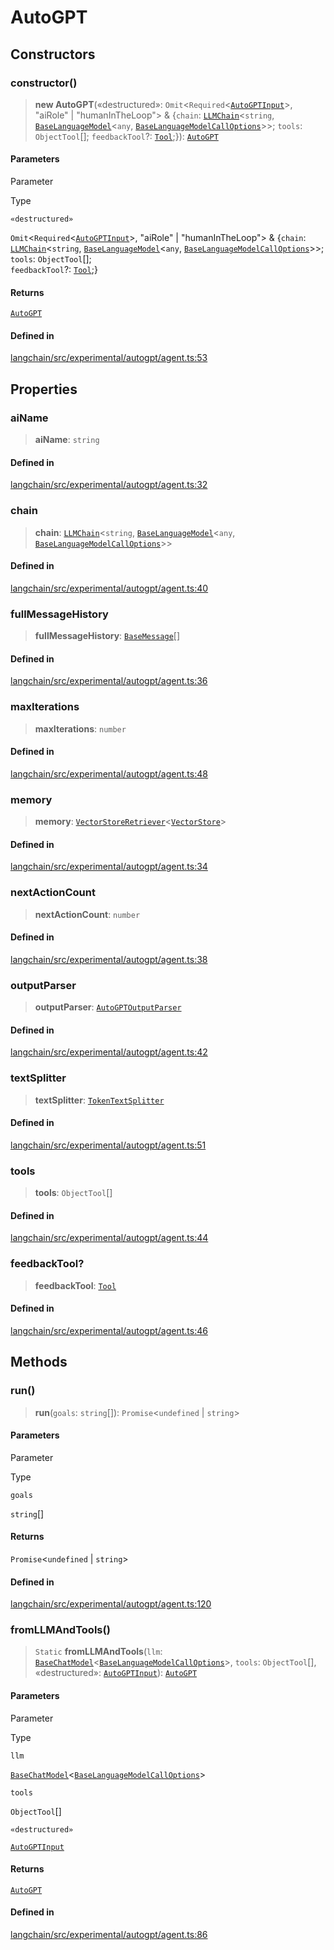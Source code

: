 AutoGPT
=======

Constructors[](#constructors "Direct link to Constructors")
------------------------------------------------------------

### constructor()[](#constructor "Direct link to constructor()")

> **new AutoGPT**(«destructured»: `Omit`<`Required`<[`AutoGPTInput`](/docs/api/experimental_autogpt/interfaces/AutoGPTInput)\>, "aiRole" | "humanInTheLoop"\> & {`chain`: [`LLMChain`](/docs/api/chains/classes/LLMChain)<`string`, [`BaseLanguageModel`](/docs/api/base_language/classes/BaseLanguageModel)<`any`, [`BaseLanguageModelCallOptions`](/docs/api/base_language/interfaces/BaseLanguageModelCallOptions)\>\>; `tools`: `ObjectTool`\[\]; `feedbackTool`?: [`Tool`](/docs/api/tools/classes/Tool);}): [`AutoGPT`](/docs/api/experimental_autogpt/classes/AutoGPT)

#### Parameters[](#parameters "Direct link to Parameters")

Parameter

Type

`«destructured»`

`Omit`<`Required`<[`AutoGPTInput`](/docs/api/experimental_autogpt/interfaces/AutoGPTInput)\>, "aiRole" | "humanInTheLoop"\> & {`chain`: [`LLMChain`](/docs/api/chains/classes/LLMChain)<`string`, [`BaseLanguageModel`](/docs/api/base_language/classes/BaseLanguageModel)<`any`, [`BaseLanguageModelCallOptions`](/docs/api/base_language/interfaces/BaseLanguageModelCallOptions)\>\>;  
`tools`: `ObjectTool`\[\];  
`feedbackTool`?: [`Tool`](/docs/api/tools/classes/Tool);}

#### Returns[](#returns "Direct link to Returns")

[`AutoGPT`](/docs/api/experimental_autogpt/classes/AutoGPT)

#### Defined in[](#defined-in "Direct link to Defined in")

[langchain/src/experimental/autogpt/agent.ts:53](https://github.com/hwchase17/langchainjs/blob/1c1274d/langchain/src/experimental/autogpt/agent.ts#L53)

Properties[](#properties "Direct link to Properties")
------------------------------------------------------

### aiName[](#ainame "Direct link to aiName")

> **aiName**: `string`

#### Defined in[](#defined-in-1 "Direct link to Defined in")

[langchain/src/experimental/autogpt/agent.ts:32](https://github.com/hwchase17/langchainjs/blob/1c1274d/langchain/src/experimental/autogpt/agent.ts#L32)

### chain[](#chain "Direct link to chain")

> **chain**: [`LLMChain`](/docs/api/chains/classes/LLMChain)<`string`, [`BaseLanguageModel`](/docs/api/base_language/classes/BaseLanguageModel)<`any`, [`BaseLanguageModelCallOptions`](/docs/api/base_language/interfaces/BaseLanguageModelCallOptions)\>\>

#### Defined in[](#defined-in-2 "Direct link to Defined in")

[langchain/src/experimental/autogpt/agent.ts:40](https://github.com/hwchase17/langchainjs/blob/1c1274d/langchain/src/experimental/autogpt/agent.ts#L40)

### fullMessageHistory[](#fullmessagehistory "Direct link to fullMessageHistory")

> **fullMessageHistory**: [`BaseMessage`](/docs/api/schema/classes/BaseMessage)\[\]

#### Defined in[](#defined-in-3 "Direct link to Defined in")

[langchain/src/experimental/autogpt/agent.ts:36](https://github.com/hwchase17/langchainjs/blob/1c1274d/langchain/src/experimental/autogpt/agent.ts#L36)

### maxIterations[](#maxiterations "Direct link to maxIterations")

> **maxIterations**: `number`

#### Defined in[](#defined-in-4 "Direct link to Defined in")

[langchain/src/experimental/autogpt/agent.ts:48](https://github.com/hwchase17/langchainjs/blob/1c1274d/langchain/src/experimental/autogpt/agent.ts#L48)

### memory[](#memory "Direct link to memory")

> **memory**: [`VectorStoreRetriever`](/docs/api/vectorstores_base/classes/VectorStoreRetriever)<[`VectorStore`](/docs/api/vectorstores_base/classes/VectorStore)\>

#### Defined in[](#defined-in-5 "Direct link to Defined in")

[langchain/src/experimental/autogpt/agent.ts:34](https://github.com/hwchase17/langchainjs/blob/1c1274d/langchain/src/experimental/autogpt/agent.ts#L34)

### nextActionCount[](#nextactioncount "Direct link to nextActionCount")

> **nextActionCount**: `number`

#### Defined in[](#defined-in-6 "Direct link to Defined in")

[langchain/src/experimental/autogpt/agent.ts:38](https://github.com/hwchase17/langchainjs/blob/1c1274d/langchain/src/experimental/autogpt/agent.ts#L38)

### outputParser[](#outputparser "Direct link to outputParser")

> **outputParser**: [`AutoGPTOutputParser`](/docs/api/experimental_autogpt/classes/AutoGPTOutputParser)

#### Defined in[](#defined-in-7 "Direct link to Defined in")

[langchain/src/experimental/autogpt/agent.ts:42](https://github.com/hwchase17/langchainjs/blob/1c1274d/langchain/src/experimental/autogpt/agent.ts#L42)

### textSplitter[](#textsplitter "Direct link to textSplitter")

> **textSplitter**: [`TokenTextSplitter`](/docs/api/text_splitter/classes/TokenTextSplitter)

#### Defined in[](#defined-in-8 "Direct link to Defined in")

[langchain/src/experimental/autogpt/agent.ts:51](https://github.com/hwchase17/langchainjs/blob/1c1274d/langchain/src/experimental/autogpt/agent.ts#L51)

### tools[](#tools "Direct link to tools")

> **tools**: `ObjectTool`\[\]

#### Defined in[](#defined-in-9 "Direct link to Defined in")

[langchain/src/experimental/autogpt/agent.ts:44](https://github.com/hwchase17/langchainjs/blob/1c1274d/langchain/src/experimental/autogpt/agent.ts#L44)

### feedbackTool?[](#feedbacktool "Direct link to feedbackTool?")

> **feedbackTool**: [`Tool`](/docs/api/tools/classes/Tool)

#### Defined in[](#defined-in-10 "Direct link to Defined in")

[langchain/src/experimental/autogpt/agent.ts:46](https://github.com/hwchase17/langchainjs/blob/1c1274d/langchain/src/experimental/autogpt/agent.ts#L46)

Methods[](#methods "Direct link to Methods")
---------------------------------------------

### run()[](#run "Direct link to run()")

> **run**(`goals`: `string`\[\]): `Promise`<`undefined` | `string`\>

#### Parameters[](#parameters-1 "Direct link to Parameters")

Parameter

Type

`goals`

`string`\[\]

#### Returns[](#returns-1 "Direct link to Returns")

`Promise`<`undefined` | `string`\>

#### Defined in[](#defined-in-11 "Direct link to Defined in")

[langchain/src/experimental/autogpt/agent.ts:120](https://github.com/hwchase17/langchainjs/blob/1c1274d/langchain/src/experimental/autogpt/agent.ts#L120)

### fromLLMAndTools()[](#fromllmandtools "Direct link to fromLLMAndTools()")

> `Static` **fromLLMAndTools**(`llm`: [`BaseChatModel`](/docs/api/chat_models_base/classes/BaseChatModel)<[`BaseLanguageModelCallOptions`](/docs/api/base_language/interfaces/BaseLanguageModelCallOptions)\>, `tools`: `ObjectTool`\[\], «destructured»: [`AutoGPTInput`](/docs/api/experimental_autogpt/interfaces/AutoGPTInput)): [`AutoGPT`](/docs/api/experimental_autogpt/classes/AutoGPT)

#### Parameters[](#parameters-2 "Direct link to Parameters")

Parameter

Type

`llm`

[`BaseChatModel`](/docs/api/chat_models_base/classes/BaseChatModel)<[`BaseLanguageModelCallOptions`](/docs/api/base_language/interfaces/BaseLanguageModelCallOptions)\>

`tools`

`ObjectTool`\[\]

`«destructured»`

[`AutoGPTInput`](/docs/api/experimental_autogpt/interfaces/AutoGPTInput)

#### Returns[](#returns-2 "Direct link to Returns")

[`AutoGPT`](/docs/api/experimental_autogpt/classes/AutoGPT)

#### Defined in[](#defined-in-12 "Direct link to Defined in")

[langchain/src/experimental/autogpt/agent.ts:86](https://github.com/hwchase17/langchainjs/blob/1c1274d/langchain/src/experimental/autogpt/agent.ts#L86)